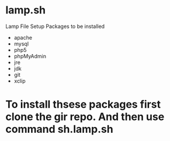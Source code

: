 # lamp.sh
Lamp File Setup
Packages to be installed

- apache
- mysql
- php5
- phpMyAdmin
- jre
- jdk
- git
- xclip



# To install thsese packages first clone the gir repo. And then use command sh.lamp.sh
